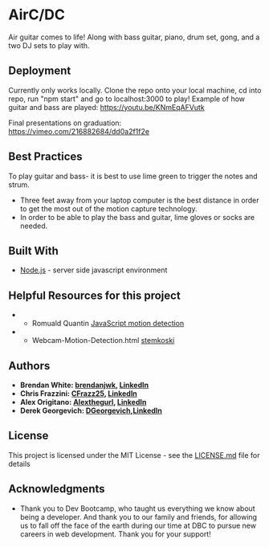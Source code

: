 # AirC/DC

Air guitar comes to life! Along with bass guitar, piano, drum set, gong, and a two DJ sets to play with.

## Deployment

Currently only works locally. Clone the repo onto your local machine, cd into repo, run "npm start" and go to localhost:3000 to play!
Example of how guitar and bass are played: https://youtu.be/KNmEqAFVutk

Final presentations on graduation: https://vimeo.com/216882684/dd0a2f1f2e

## Best Practices
To play guitar and bass- it is best to use lime green to trigger the notes and strum. 
- Three feet away from your laptop computer is the best distance in order to get the most out of the motion capture technology.
- In order to be able to play the bass and guitar, lime gloves or socks are needed. 

## Built With

* [Node.js](https://nodejs.org/en/docs/) - server side javascript environment

## Helpful Resources for this project
- * Romuald Quantin [JavaScript motion detection](http://www.adobe.com/devnet/archive/html5/articles/javascript-motion-detection.html)
- * Webcam-Motion-Detection.html [stemkoski](https://github.com/stemkoski/stemkoski.github.com/blob/master/Three.js/Webcam-Motion-Detection.html)


## Authors

- **Brendan White: [brendanjwk](https://github.com/brendanjwh), [LinkedIn](https://www.linkedin.com/in/brendan-white-3b14b827)**
- **Chris Frazzini: [CFrazz25](https://github.com/CFrazz25), [LinkedIn](https://www.linkedin.com/in/christopher-frazzini-12196642)**
- **Alex Origitano: [Alexthegurl](https://github.com/Alexthegurl), [LinkedIn](https://www.linkedin.com/in/alex-origitano-8abb534b)**
- **Derek Georgevich: [DGeorgevich](https://github.com/DGeorgevich),[LinkedIn](https://www.linkedin.com/in/derekgeorgevich)**

## License

This project is licensed under the MIT License - see the [LICENSE.md](LICENSE.md) file for details

## Acknowledgments

* Thank you to Dev Bootcamp, who taught us everything we know about being a developer. And thank you to our family and friends, for allowing us to fall off the face of the earth during our time at DBC to pursue new careers in web development. Thank you for your support!

